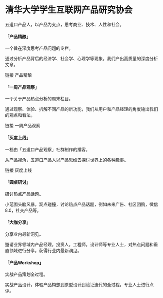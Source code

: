 # 清华大学学生互联网产品研究协会

五道口产品人，以产品为支点，思考商业、技术、人性和社会。

####  「产品精酿」

一个旨在深度思考产品问题的专栏。

通过分析产品背后的经济学、社会学、心理学等现象，我们产出高质量的深度分析文章。

<ResourceGroupTitle>链接</ResourceGroupTitle>
<BadgeLink colorScheme='green' badgeText='公众号' href='https://mp.weixin.qq.com/mp/homepage?__biz=MzU2MDEyNzQ0NA==&hid=1&sn=3f27ccbb02fb3fb355535c8a8e5ba6f8'>产品精酿</BadgeLink>

#### 「一周产品观察」

一个关于产品热点分析的周末栏目。

通过观察、体验、拆解不同产品的新功能，我们从用户和产品经理的角度输出我们的观点和看法。

<ResourceGroupTitle>链接</ResourceGroupTitle>
<BadgeLink colorScheme='green' badgeText='公众号' href='https://mp.weixin.qq.com/mp/homepage?__biz=MzU2MDEyNzQ0NA==&hid=2&sn=fa38c4de4f7b0708b3a15a15bf744bc9'>一周产品观察</BadgeLink>

#### 「灰度上线」

一档由「五道口产品观察」社群制作的播客。

从产品视角，五道口产品人以产品思维去探讨世界上的各种趣事。

<ResourceGroupTitle>链接</ResourceGroupTitle>
<BadgeLink colorScheme='green' badgeText='播客' href='https://www.xiaoyuzhoufm.com/podcast/615ff00af3c2dce95e74ceac'>灰度上线</BadgeLink>

#### 「圆桌研讨」

研讨热点产品话题。

小范围头脑风暴，观点碰撞，讨论热点产品话题，例如未来广告、社区团购，微信8.0，社交产品等。

#### 「大咖分享」

分享业内最新洞见。

邀请业界领域内产品经理，投资人，工程师，设计师等专业人士，对热点问题和垂直领域进行分享，获得行业内最新洞见。

#### 「产品Workshop」

实战产品策划全过程。

实战产品设计，体验产品构想到原型设计到验证迭代的全过程，专业人士进行点评。